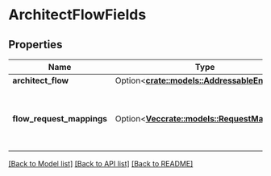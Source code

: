 # ArchitectFlowFields

## Properties

Name | Type | Description | Notes
------------ | ------------- | ------------- | -------------
**architect_flow** | Option<[**crate::models::AddressableEntityRef**](AddressableEntityRef.md)> |  | [optional]
**flow_request_mappings** | Option<[**Vec<crate::models::RequestMapping>**](RequestMapping.md)> | Collection of Architect Flow Request Mappings to use. | [optional]

[[Back to Model list]](../README.md#documentation-for-models) [[Back to API list]](../README.md#documentation-for-api-endpoints) [[Back to README]](../README.md)


